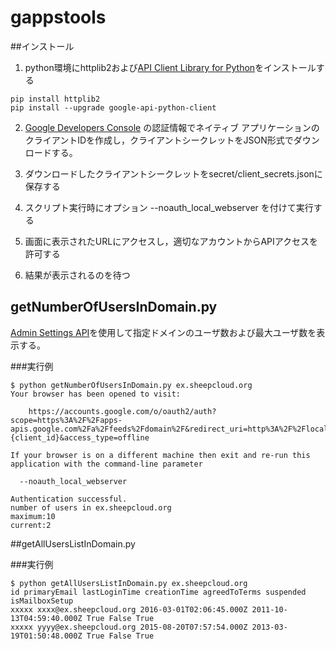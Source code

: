 # gappstools

##インストール

1. python環境にhttplib2および[API Client Library for Python](https://developers.google.com/api-client-library/python/start/installation?hl=ja)をインストールする

```
pip install httplib2
pip install --upgrade google-api-python-client
```

2. [Google Developers Console](https://console.developers.google.com)
の認証情報でネイティブ アプリケーションのクライアントIDを作成し，クライアントシークレットをJSON形式でダウンロードする。

3. ダウンロードしたクライアントシークレットをsecret/client_secrets.jsonに保存する

4. スクリプト実行時にオプション --noauth_local_webserver  を付けて実行する

5. 画面に表示されたURLにアクセスし，適切なアカウントからAPIアクセスを許可する

6. 結果が表示されるのを待つ

## getNumberOfUsersInDomain.py

[Admin Settings API](https://developers.google.com/admin-sdk/admin-settings/)を使用して指定ドメインのユーザ数および最大ユーザ数を表示する。

###実行例
```
$ python getNumberOfUsersInDomain.py ex.sheepcloud.org
Your browser has been opened to visit:

    https://accounts.google.com/o/oauth2/auth?scope=https%3A%2F%2Fapps-apis.google.com%2Fa%2Ffeeds%2Fdomain%2F&redirect_uri=http%3A%2F%2Flocalhost%3A8080%2F&response_type=code&client_id={client_id}&access_type=offline

If your browser is on a different machine then exit and re-run this
application with the command-line parameter 

  --noauth_local_webserver

Authentication successful.
number of users in ex.sheepcloud.org
maximum:10
current:2
```

##getAllUsersListInDomain.py

###実行例

```
$ python getAllUsersListInDomain.py ex.sheepcloud.org
id primaryEmail lastLoginTime creationTime agreedToTerms suspended isMailboxSetup
xxxxx xxxx@ex.sheepcloud.org 2016-03-01T02:06:45.000Z 2011-10-13T04:59:40.000Z True False True
xxxxx yyyy@ex.sheepcloud.org 2015-08-20T07:57:54.000Z 2013-03-19T01:50:48.000Z True False True
```
